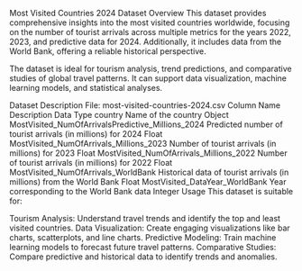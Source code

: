 Most Visited Countries 2024 Dataset
Overview
This dataset provides comprehensive insights into the most visited countries worldwide, focusing on the number of tourist arrivals across multiple metrics for the years 2022, 2023, and predictive data for 2024. Additionally, it includes data from the World Bank, offering a reliable historical perspective.

The dataset is ideal for tourism analysis, trend predictions, and comparative studies of global travel patterns. It can support data visualization, machine learning models, and statistical analyses.

Dataset Description
File: most-visited-countries-2024.csv
Column Name	Description	Data Type
country	Name of the country	Object
MostVisited_NumOfArrivalsPredictive_Millions_2024	Predicted number of tourist arrivals (in millions) for 2024	Float
MostVisited_NumOfArrivals_Millions_2023	Number of tourist arrivals (in millions) for 2023	Float
MostVisited_NumOfArrivals_Millions_2022	Number of tourist arrivals (in millions) for 2022	Float
MostVisited_NumOfArrivals_WorldBank	Historical data of tourist arrivals (in millions) from the World Bank	Float
MostVisited_DataYear_WorldBank	Year corresponding to the World Bank data	Integer
Usage
This dataset is suitable for:

Tourism Analysis: Understand travel trends and identify the top and least visited countries.
Data Visualization: Create engaging visualizations like bar charts, scatterplots, and line charts.
Predictive Modeling: Train machine learning models to forecast future travel patterns.
Comparative Studies: Compare predictive and historical data to identify trends and anomalies.
